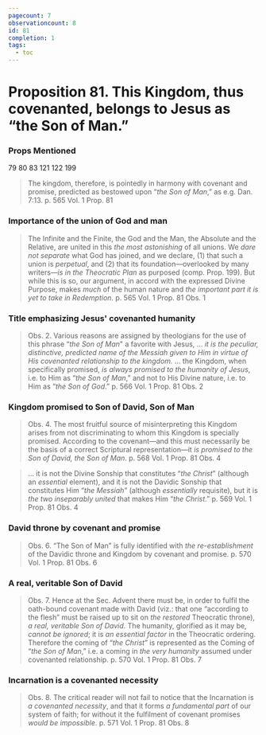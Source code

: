 ```yaml
---
pagecount: 7
observationcount: 8
id: 81
completion: 1
tags:
  - toc
---
```

# Proposition 81. This Kingdom, thus covenanted, belongs to Jesus as “the Son of Man.”

### Props Mentioned
79 80 83 121 122 199 

>The kingdom, therefore, is pointedly in harmony with covenant and promise, predicted as bestowed upon “*the Son of Man*,” as e.g. Dan. 7:13.
>p. 565 Vol. 1 Prop. 81
### Importance of the union of God and man
>The Infinite and the Finite, the God and the Man, the Absolute and the Relative, are united in this *the most astonishing* of all unions. We *dare not separate* what God has joined, and we declare, (1) that such a union is *perpetual*, and (2) that its foundation—overlooked by many writers—*is in the Theocratic Plan* as purposed (comp. Prop. 199). But while this is so, our argument, in accord with the expressed Divine Purpose, makes *much* of the human nature and *the important part it is yet to take in Redemption*.
>p. 565 Vol. 1 Prop. 81 Obs. 1
### Title emphasizing Jesus' covenanted humanity
>Obs. 2. Various reasons are assigned by theologians for the use of this phrase “*the Son of Man*" a favorite with Jesus,
>...
>*it is the peculiar, distinctive, predicted name of the Messiah given to Him in virtue of His covenanted relationship to the kingdom.*
>...
>the Kingdom, when specifically promised, *is always promised to the humanity of Jesus*, i.e. to Him as “*the Son of Man*,” and not to His Divine nature, i.e. to Him as “*the Son of God*.”
>p. 566 Vol. 1 Prop. 81 Obs. 2
### Kingdom promised to Son of David, Son of Man
>Obs. 4. The most fruitful source of misinterpreting this Kingdom arises from not discriminating to whom this Kingdom is specially promised. According to the covenant—and this must necessarily be the basis of a correct Scriptural representation—it *is promised to the Son of David, the Son of Man*.
>p. 568 Vol. 1 Prop. 81 Obs. 4

>... it is not the Divine Sonship that constitutes “*the Christ*” (although an *essential* element), and it is not the Davidic Sonship that constitutes Him “*the Messiah*” (although *essentially* requisite), but it is *the two inseparably united* that makes Him “*the Christ*.”
>p. 569 Vol. 1 Prop. 81 Obs. 4
### David throne by covenant and promise
>Obs. 6. “The Son of Man” is fully identified with *the re-establishment* of the Davidic throne and Kingdom by covenant and promise.
>p. 570 Vol. 1 Prop. 81 Obs. 6
### A real, veritable Son of David
>Obs. 7. Hence at the Sec. Advent there must be, in order to fulfil the oath-bound covenant made with David (viz.: that one “according to the flesh” must be raised up to sit on *the restored* Theocratic throne), *a real, veritable Son of David*. The humanity, glorified as it may be, *cannot be ignored*; it is *an essential factor* in the Theocratic ordering. Therefore the coming of “*the Christ*” is represented as the Coming of “*the Son of Man*,” i.e. a coming in *the very humanity* assumed under covenanted relationship.
>p. 570 Vol. 1 Prop. 81 Obs. 7
### Incarnation is a covenanted necessity
>Obs. 8. The critical reader will not fail to notice that the Incarnation is *a covenanted necessity*, and that it forms *a fundamental part* of our system of faith; for without it the fulfilment of covenant promises *would be impossible*.
>p. 571 Vol. 1 Prop. 81 Obs. 8
